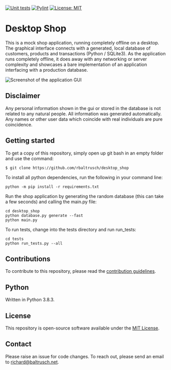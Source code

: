 [![Unit tests](https://github.com/rbaltrusch/desktop_shop/actions/workflows/pytest-unit-tests.yml/badge.svg)](https://github.com/rbaltrusch/desktop_shop/actions/workflows/pytest-unit-tests.yml)
[![Pylint](https://github.com/rbaltrusch/desktop_shop/actions/workflows/pylint.yml/badge.svg)](https://github.com/rbaltrusch/desktop_shop/actions/workflows/pylint.yml)
[![License: MIT](https://img.shields.io/badge/License-MIT-purple.svg)](https://opensource.org/licenses/MIT)

# Desktop Shop

This is a mock shop application, running completely offline on a desktop. The graphical interface connects with a generated, local database of customers, products and transactions (Python / SQLite3). As the application runs completely offline, it does away with any networking or server complexity and showcases a bare implementation of an application interfacing with a production database.

![Screenshot of the application GUI](desktop_shop/gui/media/gif.gif?raw=true "Screenshot of the application GUI")


## Disclaimer

Any personal information shown in the gui or stored in the database is not related to any natural people. All information was generated automatically. Any names or other user data which coincide with real individuals are pure coincidence.

## Getting started

To get a copy of this repository, simply open up git bash in an empty folder and use the command:

    $ git clone https://github.com/rbaltrusch/desktop_shop

To install all python dependencies, run the following in your command line:

    python -m pip install -r requirements.txt

Run the shop application by generating the random database (this can take a few seconds) and calling the main.py file:

    cd desktop_shop
    python database.py generate --fast
    python main.py

To run tests, change into the tests directory and run run_tests:

    cd tests
    python run_tests.py --all

## Contributions

To contribute to this repository, please read the [contribution guidelines](CONTRIBUTING.md).

## Python

Written in Python 3.8.3.

## License

This repository is open-source software available under the [MIT License](https://github.com/rbaltrusch/desktop_shop/blob/master/LICENSE).

## Contact

Please raise an issue for code changes. To reach out, please send an email to richard@baltrusch.net.
